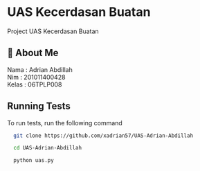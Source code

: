 # UAS Kecerdasan Buatan

Project UAS Kecerdasan Buatan

## 🚀 About Me
Nama : Adrian Abdillah  
Nim : 201011400428  
Kelas : 06TPLP008




## Running Tests

To run tests, run the following command

```bash
  git clone https://github.com/xadrian57/UAS-Adrian-Abdillah
```
```bash
  cd UAS-Adrian-Abdillah
```
```bash
  python uas.py
```

